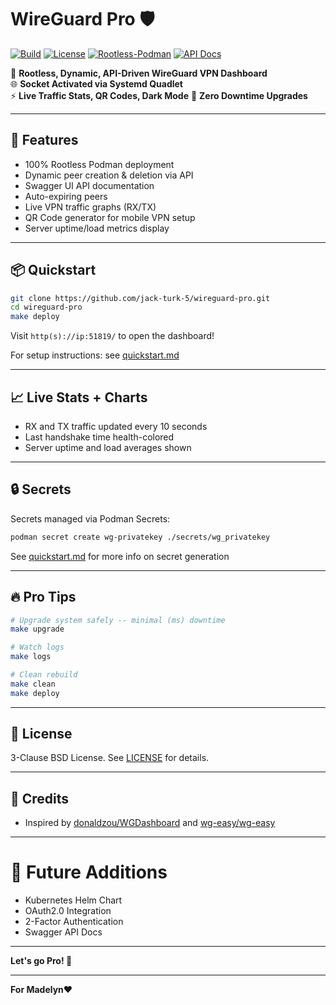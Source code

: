 # WireGuard Pro 🛡️

[![Build](https://github.com/jack-turk-5/wireguard-pro/actions/workflows/release.yml/badge.svg)](https://github.com/jack-turk-5/wireguard-pro/actions/workflows/release.yml)
[![License](https://img.shields.io/badge/license-BSD-blue)](LICENSE)
[![Rootless-Podman](https://img.shields.io/badge/podman-rootless-blueviolet)](https://podman.io/)
[![API Docs](https://img.shields.io/badge/docs-Swagger-informational)](http(s)://ip:51819/apidocs/)

🚀 **Rootless, Dynamic, API-Driven WireGuard VPN Dashboard**  
🌐 **Socket Activated via Systemd Quadlet**  
⚡ **Live Traffic Stats, QR Codes, Dark Mode**
🎯 **Zero Downtime Upgrades**

---

## 🌟 Features

- 100% Rootless Podman deployment
- Dynamic peer creation & deletion via API
- Swagger UI API documentation
- Auto-expiring peers
- Live VPN traffic graphs (RX/TX)
- QR Code generator for mobile VPN setup
- Server uptime/load metrics display

---

## 📦 Quickstart

```bash
git clone https://github.com/jack-turk-5/wireguard-pro.git
cd wireguard-pro
make deploy
```

Visit `http(s)://ip:51819/` to open the dashboard!

For setup instructions: see [quickstart.md](docs/quickstart.md)

---

## 📈 Live Stats + Charts

- RX and TX traffic updated every 10 seconds
- Last handshake time health-colored
- Server uptime and load averages shown

---

## 🔒 Secrets

Secrets managed via Podman Secrets:

```bash
podman secret create wg-privatekey ./secrets/wg_privatekey
```
See [quickstart.md](docs/quickstart.md) for more info on secret generation

---

## 🔥 Pro Tips

```bash
# Upgrade system safely -- minimal (ms) downtime
make upgrade

# Watch logs
make logs

# Clean rebuild
make clean
make deploy
```

---

## 📜 License

3-Clause BSD License. See [LICENSE](LICENSE) for details.

---

## 🎯 Credits

- Inspired by [donaldzou/WGDashboard](https://github.com/donaldzou/WGDashboard) and [wg-easy/wg-easy](https://github.com/wg-easy/wg-easy)

---

# 🎁 Future Additions

- Kubernetes Helm Chart  
- OAuth2.0 Integration
- 2-Factor Authentication
- Swagger API Docs

---

**Let's go Pro! 🚀**

---

**For Madelyn❤️**